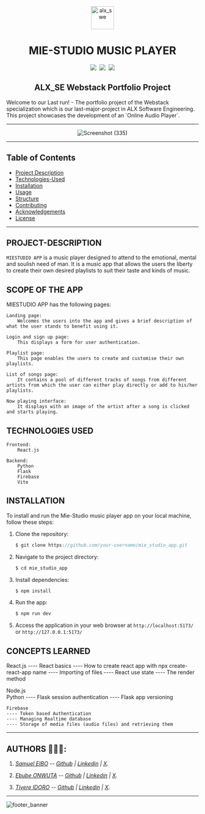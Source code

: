 <div align="center">
    <img align="center" src="https://github.com/tivereidoro/assets/assets/105525310/8d298662-9874-46b0-aabc-54f837bcc6a4" alt="alx_swe" width="60"  height="60"/>
    
# MIE-STUDIO MUSIC PLAYER

<img src="https://img.shields.io/badge/ALX SE-96C2C5"> &nbsp;<img src="https://img.shields.io/badge/Group Project-306998"> &nbsp;<img src="https://img.shields.io/badge/Portfolio Project-306998">
</div>

<div align="center">

## ALX_SE Webstack Portfolio Project

</div>
Welcome to our Last run! - The portfolio project of the Webstack specialization which is our last-major-project in ALX Software Engineering. This project showcases the development of an `Online Audio Player`.

---
<div align="center">

![Screenshot (335)](https://github.com/tivereidoro/mie_studio_app/assets/105525310/e8c8b458-1ba2-4a09-ae33-d4e6940c0466)

</div>

---

## Table of Contents

- [Project Description](#project-description)
- [Technologies-Used](#technologies-used)
- [Installation](#installation)
- [Usage](#usage)
- [Structure](#structure)
- [Contributing](#contributing)
- [Acknowledgements](#acknowledgements)
- [License](#license)

---

## PROJECT-DESCRIPTION

`MIESTUDIO APP` is a music player designed to attend to the emotional, mental and soulish need of man. It is a music app that allows the users the liberty to create their own desired playlists to suit their taste and kinds of music.

## SCOPE OF THE APP

MIESTUDIO APP has the following pages:
    
    Landing page:
        Welcomes the users into the app and gives a brief description of what the user stands to benefit using it.
    
    Login and sign up page:
        This displays a form for user authentication.
    
    Playlist page:
        This page enables the users to create and customise their own playlists.
    
    List of songs page:
        It contains a pool of different tracks of songs from different artists from which the user can either play directly or add to his/her playlists.
    
    Now playing interface:
        It displays with an image of the artist after a song is clicked and starts playing.

## TECHNOLOGIES USED
    
    Frontend:
        React.js

    Backend:
        Python
        Flask
        Firebase
        Vite



## INSTALLATION

To install and run the Mie-Studio music player app on your local machine, follow these steps:

1. Clone the repository:

   ```groovy
   $ git clone https://github.com/your-username/mie_studio_app.git
   ```

2. Navigate to the project directory:

   ```groovy
   $ cd mie_studio_app
   ```


3. Install dependencies:

   ```groovy
   $ npm install
   ```
   
4. Run the app:
    ```groovy
   $ npm run dev
   ```

5. Access the application in your web browser at `http://localhost:5173/` or `http://127.0.0.1:5173/`

##

## CONCEPTS LEARNED

React.js
---- React basics
---- How to create react app with npx create-react-app name
---- Importing of files
---- React use state
---- The render method

Node.js    
    Python
    ---- Flask session authentication
    ---- Flask app versioning 

    Firebase
    ---- Token based Authentication
    ---- Managing Realtime database
    ---- Storage of media files (audio files) and retrieving them

---

## AUTHORS 👨🏽‍💻:

1. _[Samuel EIBO](https://) -- [Github](https://github.com/) | [Linkedin](https://www.linkedin.com) | [X](https://twitter.com/EiboSamuel)._

2. _[Ebube ONWUTA](https://) -- [Github](https://github.com/Ebuube) | [Linkedin](https://www.linkedin.com) | [X](https://twitter.com/EbubeStar)._

3. _[Tivere IDORO](https://tivereidoro.bio.link) -- [Github](https://github.com/tivereidoro) | [Linkedin](https://www.linkedin.com/in/tivereidoro) | [X](https://twitter.com/tivereidoro)._



<hr>

![footer_banner](https://github.com/tivereidoro/assets/assets/105525310/ecb91fd3-aa63-4126-978e-d4ce63087e2d)

